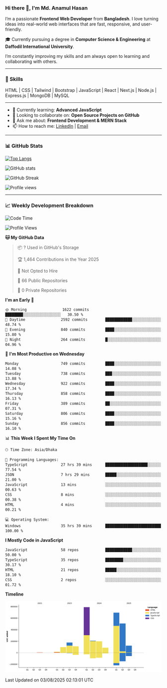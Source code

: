 ### Hi there 👋, I'm Md. Anamul Hasan

I’m a passionate **Frontend Web Developer** from **Bangladesh**. I love turning ideas into real-world web interfaces that are fast, responsive, and user-friendly.

🎓 Currently pursuing a degree in **Computer Science & Engineering** at **Daffodil International University**.

I’m constantly improving my skills and am always open to learning and collaborating with others.

---

### 🚀 Skills
HTML | CSS | Tailwind | Bootstrap | JavaScript | React | Next.js | Node.js | Express.js | MongoDB | MySQL 

---

- 🌱 Currently learning: **Advanced JavaScript**
- 👯 Looking to collaborate on: **Open Source Projects on GitHub**
- 💬 Ask me about: **Frontend Development & MERN Stack**
- 📫 How to reach me: [LinkedIn](https://www.linkedin.com/in/mdanamulhasan201) | [Email](mailto:anamulhasan3625@gmail.com)

---

### 📊 GitHub Stats

[![Top Langs](https://github-readme-stats.vercel.app/api/top-langs/?username=mdanamulhasan201&layout=compact)](https://github.com/anuraghazra/github-readme-stats)

![GitHub stats](https://github-readme-stats.vercel.app/api?username=mdanamulhasan201&show_icons=true&count_private=true&theme=tokyonight)

![GitHub Streak](https://streak-stats.demolab.com?user=mdanamulhasan201&theme=tokyonight)

![Profile views](https://gpvc.arturio.dev/mdanamulhasan201)

---

### 📈 Weekly Development Breakdown

<!--START_SECTION:waka-->
![Code Time](http://img.shields.io/badge/Code%20Time-511%20hrs%2020%20mins-blue)

![Profile Views](http://img.shields.io/badge/Profile%20Views-0-blue)

**🐱 My GitHub Data** 

> 📦 ? Used in GitHub's Storage 
 > 
> 🏆 1,464 Contributions in the Year 2025
 > 
> 🚫 Not Opted to Hire
 > 
> 📜 66 Public Repositories 
 > 
> 🔑 0 Private Repositories 
 > 
**I'm an Early 🐤** 

```text
🌞 Morning                1622 commits        ████████░░░░░░░░░░░░░░░░░   30.50 % 
🌆 Daytime                2592 commits        ████████████░░░░░░░░░░░░░   48.74 % 
🌃 Evening                840 commits         ████░░░░░░░░░░░░░░░░░░░░░   15.80 % 
🌙 Night                  264 commits         █░░░░░░░░░░░░░░░░░░░░░░░░   04.96 % 
```
📅 **I'm Most Productive on Wednesday** 

```text
Monday                   749 commits         ████░░░░░░░░░░░░░░░░░░░░░   14.08 % 
Tuesday                  738 commits         ███░░░░░░░░░░░░░░░░░░░░░░   13.88 % 
Wednesday                922 commits         ████░░░░░░░░░░░░░░░░░░░░░   17.34 % 
Thursday                 858 commits         ████░░░░░░░░░░░░░░░░░░░░░   16.13 % 
Friday                   389 commits         ██░░░░░░░░░░░░░░░░░░░░░░░   07.31 % 
Saturday                 806 commits         ████░░░░░░░░░░░░░░░░░░░░░   15.16 % 
Sunday                   856 commits         ████░░░░░░░░░░░░░░░░░░░░░   16.10 % 
```


📊 **This Week I Spent My Time On** 

```text
🕑︎ Time Zone: Asia/Dhaka

💬 Programming Languages: 
TypeScript               27 hrs 39 mins      ███████████████████░░░░░░   77.54 % 
JSON                     7 hrs 29 mins       █████░░░░░░░░░░░░░░░░░░░░   21.00 % 
JavaScript               13 mins             ░░░░░░░░░░░░░░░░░░░░░░░░░   00.63 % 
CSS                      8 mins              ░░░░░░░░░░░░░░░░░░░░░░░░░   00.38 % 
HTML                     4 mins              ░░░░░░░░░░░░░░░░░░░░░░░░░   00.21 % 

💻 Operating System: 
Windows                  35 hrs 39 mins      █████████████████████████   100.00 % 
```

**I Mostly Code in JavaScript** 

```text
JavaScript               58 repos            ████████████░░░░░░░░░░░░░   50.00 % 
TypeScript               35 repos            ████████░░░░░░░░░░░░░░░░░   30.17 % 
HTML                     21 repos            █████░░░░░░░░░░░░░░░░░░░░   18.10 % 
CSS                      2 repos             ░░░░░░░░░░░░░░░░░░░░░░░░░   01.72 % 
```



**Timeline**

![Lines of Code chart](https://raw.githubusercontent.com/mdanamulhasan201/mdanamulhasan201/main/assets/bar_graph.png)


 Last Updated on 03/08/2025 02:13:01 UTC
<!--END_SECTION:waka-->
